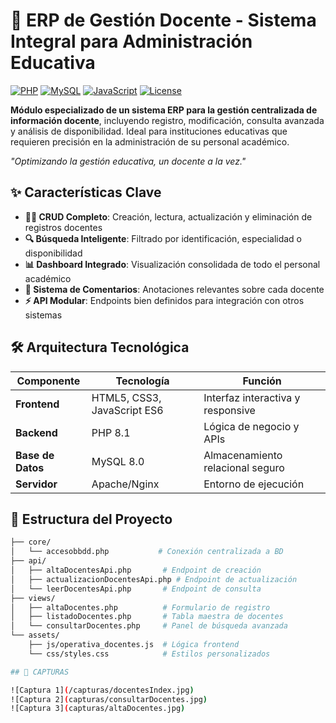 # 🏫 ERP de Gestión Docente - Sistema Integral para Administración Educativa

[![PHP](https://img.shields.io/badge/PHP-8.1-777BB4?logo=php)](https://www.php.net/)
[![MySQL](https://img.shields.io/badge/MySQL-8.0-4479A1?logo=mysql)](https://www.mysql.com/)
[![JavaScript](https://img.shields.io/badge/JavaScript-ES6-F7DF1E?logo=javascript)](https://developer.mozilla.org/es/docs/Web/JavaScript)
[![License](https://img.shields.io/badge/License-MIT-green)](https://opensource.org/licenses/MIT)

**Módulo especializado de un sistema ERP para la gestión centralizada de información docente**, incluyendo registro, modificación, consulta avanzada y análisis de disponibilidad. Ideal para instituciones educativas que requieren precisión en la administración de su personal académico.

*"Optimizando la gestión educativa, un docente a la vez."*

## ✨ Características Clave
- **👨‍🏫 CRUD Completo**: Creación, lectura, actualización y eliminación de registros docentes
- **🔍 Búsqueda Inteligente**: Filtrado por identificación, especialidad o disponibilidad
- **📊 Dashboard Integrado**: Visualización consolidada de todo el personal académico
- **📝 Sistema de Comentarios**: Anotaciones relevantes sobre cada docente
- **⚡ API Modular**: Endpoints bien definidos para integración con otros sistemas

## 🛠️ Arquitectura Tecnológica
| Componente       | Tecnología                  | Función                              |
|------------------|----------------------------|--------------------------------------|
| **Frontend**     | HTML5, CSS3, JavaScript ES6 | Interfaz interactiva y responsive    |
| **Backend**      | PHP 8.1                    | Lógica de negocio y APIs             |
| **Base de Datos**| MySQL 8.0                  | Almacenamiento relacional seguro     |
| **Servidor**     | Apache/Nginx               | Entorno de ejecución                 |

## 📂 Estructura del Proyecto
```bash
├── core/
│   └── accesobbdd.php           # Conexión centralizada a BD
├── api/
│   ├── altaDocentesApi.php       # Endpoint de creación
│   ├── actualizacionDocentesApi.php # Endpoint de actualización
│   └── leerDocentesApi.php       # Endpoint de consulta
├── views/
│   ├── altaDocentes.php          # Formulario de registro
│   ├── listadoDocentes.php       # Tabla maestra de docentes
│   └── consultarDocentes.php     # Panel de búsqueda avanzada
└── assets/
    ├── js/operativa_docentes.js  # Lógica frontend
    └── css/styles.css            # Estilos personalizados

## 📸 CAPTURAS

![Captura 1](/capturas/docentesIndex.jpg)  
![Captura 2](capturas/consultarDocentes.jpg)  
![Captura 3](capturas/altaDocentes.jpg)
